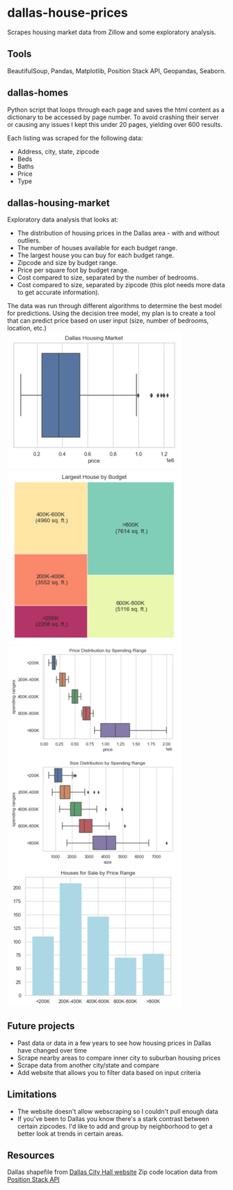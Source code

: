 # dallas-house-prices
Scrapes housing market data from Zillow and some exploratory analysis.

## Tools
BeautifulSoup, Pandas, Matplotlib, Position Stack API, Geopandas, Seaborn.

## dallas-homes
Python script that loops through each page and saves the html content as a dictionary to be accessed by page number. To avoid crashing their server or causing any issues I kept this under 20 pages, yielding over 600 results.

Each listing was scraped for the following data:
* Address, city, state, zipcode
* Beds
* Baths
* Price 
* Type

## dallas-housing-market
Exploratory data analysis that looks at: 
* The distribution of housing prices in the Dallas area - with and without outliers.
* The number of houses available for each budget range.
* The largest house you can buy for each budget range.
* Zipcode and size by budget range. 
* Price per square foot by budget range. 
* Cost compared to size, separated by the number of bedrooms.
* Cost compared to size, separated by zipcode (this plot needs more data to get accurate information).

The data was run through different algorithms to determine the best model for predictions. Using the decision tree model, my plan is to create a tool that can predict price based on user input (size, number of bedrooms, location, etc.) <br>
<img src="images/price_dist.png" alt="drawing" width="400"/>
<img src="images/largest_budget.png" alt="drawing" width="400"/>
<img src="images/price_and_size.png" alt="drawing" width="400"/>
<img src="images/number_by_spending.png" alt="drawing" width="400"/>


## Future projects
* Past data or data in a few years to see how housing prices in Dallas have changed over time 
* Scrape nearby areas to compare inner city to suburban housing prices
* Scrape data from another city/state and compare 
* Add website that allows you to filter data based on input criteria

## Limitations 
* The website doesn't allow webscraping so I couldn't pull enough data 
* If you've been to Dallas you know there's a stark contrast between certain zipcodes. I'd like to add and group by neighborhood to get a better look at trends in certain areas. 

## Resources
Dallas shapefile from [Dallas City Hall website](https://gis.dallascityhall.com/shapefileDownload.aspx)
Zip code location data from [Position Stack API](https://positionstack.com/documentation)
